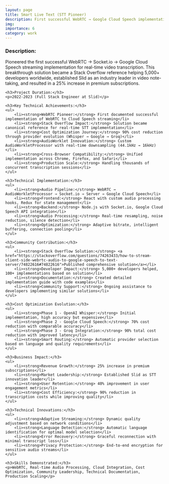 ```yaml
---
layout: page
title: Smart Live Text (STT Pioneer)
description: First successful WebRTC → Google Cloud Speech implementation helping 5,000+ developers
img:
importance: 6
category: work
---
```


<div>
    <h3>Description:</h3>
    <p>Pioneered the first successful WebRTC → Socket.io → Google Cloud Speech streaming implementation for real-time video transcription. This breakthrough solution became a Stack Overflow reference helping 5,000+ developers worldwide, established Slid as an industry leader in video note-taking, and resulted in a 25% increase in premium subscriptions.</p>
    
    <h3>Project Duration:</h3>
    <p>2022-2023 (Full Stack Engineer at Slid)</p>
    
    <h3>Key Technical Achievements:</h3>
    <ul>
        <li><strong>WebRTC Pioneer:</strong> First documented successful implementation of WebRTC to Cloud Speech streaming</li>
        <li><strong>Stack Overflow Impact:</strong> Solution became canonical reference for real-time STT implementation</li>
        <li><strong>Cost Optimization Journey:</strong> 90% cost reduction through provider evolution (Whisper → Google → Groq)</li>
        <li><strong>AudioWorklet Innovation:</strong> Custom AudioWorkletProcessor with real-time downsampling (44.1kHz → 16kHz)</li>
        <li><strong>Cross-Browser Compatibility:</strong> Unified implementation across Chrome, Firefox, and Safari</li>
        <li><strong>Production Scale:</strong> Handling thousands of concurrent transcription sessions</li>
    </ul>
    
    <h3>Technical Implementation:</h3>
    <ul>
        <li><strong>Audio Pipeline:</strong> WebRTC → AudioWorkletProcessor → Socket.io → Server → Google Cloud Speech</li>
        <li><strong>Frontend:</strong> React with custom audio processing hooks, Redux for state management</li>
        <li><strong>Backend:</strong> Node.js with Socket.io, Google Cloud Speech API integration</li>
        <li><strong>Audio Processing:</strong> Real-time resampling, noise reduction, silence detection</li>
        <li><strong>Optimization:</strong> Adaptive bitrate, intelligent buffering, connection pooling</li>
    </ul>
    
    <h3>Community Contribution:</h3>
    <ul>
        <li><strong>Stack Overflow Solution:</strong> <a href="https://stackoverflow.com/questions/74263433/how-to-stream-client-side-webrtc-audio-to-google-speech-to-text-server/74822616#74822616">Published comprehensive solution</a></li>
        <li><strong>Developer Impact:</strong> 5,000+ developers helped, 100+ implementations based on solution</li>
        <li><strong>Documentation:</strong> Created detailed implementation guide with code examples</li>
        <li><strong>Community Support:</strong> Ongoing assistance to developers implementing similar solutions</li>
    </ul>
    
    <h3>Cost Optimization Evolution:</h3>
    <ul>
        <li><strong>Phase 1 - OpenAI Whisper:</strong> Initial implementation, high accuracy but expensive</li>
        <li><strong>Phase 2 - Google Cloud Speech:</strong> 70% cost reduction with comparable accuracy</li>
        <li><strong>Phase 3 - Groq Integration:</strong> 90% total cost reduction with improved latency</li>
        <li><strong>Smart Routing:</strong> Automatic provider selection based on language and quality requirements</li>
    </ul>
    
    <h3>Business Impact:</h3>
    <ul>
        <li><strong>Revenue Growth:</strong> 25% increase in premium subscriptions</li>
        <li><strong>Market Leadership:</strong> Established Slid as STT innovation leader</li>
        <li><strong>User Retention:</strong> 40% improvement in user engagement metrics</li>
        <li><strong>Cost Efficiency:</strong> 90% reduction in transcription costs while improving quality</li>
    </ul>
    
    <h3>Technical Innovations:</h3>
    <ul>
        <li><strong>Adaptive Streaming:</strong> Dynamic quality adjustment based on network conditions</li>
        <li><strong>Language Detection:</strong> Automatic language identification for optimal model selection</li>
        <li><strong>Error Recovery:</strong> Graceful reconnection with minimal transcript loss</li>
        <li><strong>Privacy Protection:</strong> End-to-end encryption for sensitive audio streams</li>
    </ul>
    
    <h3>Skills Demonstrated:</h3>
    <p>WebRTC, Real-time Audio Processing, Cloud Integration, Cost Optimization, Community Leadership, Technical Documentation, Production Scaling</p>
</div>